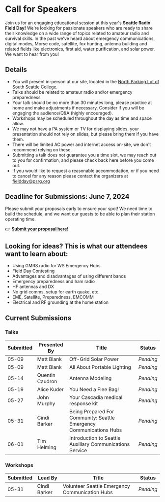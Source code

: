 # Call for Speakers

Join us for an engaging educational session at this year's **Seattle Radio Field Day!** We're looking for passionate speakers who are ready to share their knowledge on a wide range of topics related to amateur radio and survival skills. In the past we've heard about emergency communications, digital modes, Morse code, satellite, fox hunting, antenna building and related fields like electronics, first aid, water purification, and solar power. We want to hear from you!

## Details

- You will present in-person at our site, located in the [North Parking Lot of South Seattle College](http://www.seattleradiofieldday.org/detail/location.html).
- Talks should be related to amateur radio and/or emergency preparedness
- Your talk should be no more than 30 minutes long, please practice at home and make adjustments if necessary. Consider if you will be engaging the audience/Q&A (highly encouraged).
- Workshops may be scheduled throughout the day as time and space allow.
- We may not have a PA system or TV for displaying slides, your presentation should not rely on slides, but please bring them if you have them.
- There will be limited AC power and internet access on-site, we don't recommend relying on these.
- Submitting a talk does not guarantee you a time slot, we may reach out to you for confirmation, and please check back here before you come out.
- If you would like to request a reasonable accommodation, or if you need to cancel for any reason please contact the organizers at [fieldday@psrg.org](mailto:fieldday@psrg.org)

## Deadline for Submissions: **June 7, 2024**

Please submit your proposals early to ensure your spot! We need time to build the schedule, and we want our guests to be able to plan their station operating time.

👉 [**Submit your proposal here!**](https://forms.gle/oZ6sk3wJ8u1tjD7z9)

## Looking for ideas? This is what our attendees want to learn about:

- Using GMRS radio for WS Emergency Hubs
- Field Day Contesting
- Advantages and disadvantages of using different bands
- Emergency preparedness and ham radio
- HF antennas and DX
- No grid comms. setup for earth quake, etc.
- EME, Satellite, Preparedness, EMCOMM
- Electrical and RF grounding at the home station

## Current Submissions

### Talks

|Submitted|Presented By|Title|Status|
|---|---|---|---|
|05-09|Matt Blank|Off-Grid Solar Power|*Pending*|
|05-09|Matt Blank|All About Portable Lighting|*Pending*|
|05-14|Quentin Caudron|Antenna Modeling|*Pending*|
|05-19|Alice Kuder|You Need a Flee Bag!|*Pending*|
|05-27|John Murphy|Your Cascadia medical response kit|*Pending*|
|05-31|Cindi Barker|Being Prepared For Community: Seattle Emergency Communications Hubs|*Pending*|
|06-01|Tim Helming|Introduction to Seattle Auxiliary Communications Service|*Pending*|

### Workshops

|Submitted|Lead By|Title|Status|
|---|---|---|---|
|05-31|Cindi Barker|Volunteer Seattle Emergency Communication Hubs|*Pending*|

